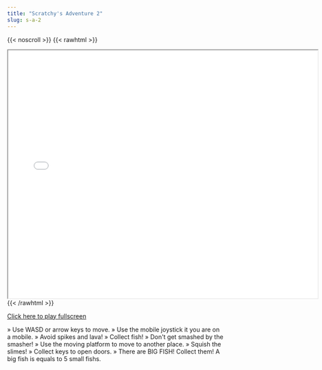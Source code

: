 ```yaml
---
title: "Scratchy's Adventure 2"
slug: s-a-2
---
```


{{< noscroll >}}
{{< rawhtml >}}
<iframe width="720" height="576" name="iframe" src="/cjs-garchive/s-a-2/index.html"></iframe>
{{< /rawhtml >}}

[Click here to play fullscreen](/cjs-garchive/s-a-2)

» Use WASD or arrow keys to move.
» Use the mobile joystick it you are on a mobile.
» Avoid spikes and lava!
» Collect fish! 
» Don't get smashed by the smasher!
» Use the moving platform to move to another place.
» Squish the slimes!
» Collect keys to open doors.
» There are BIG FISH! Collect them! A big fish is equals 
   to 5 small fishs.
